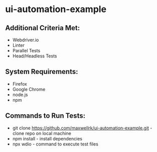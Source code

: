 # ui-automation-example

## Additional Criteria Met:
* Webdriver.io
* Linter
* Parallel Tests
* Head/Headless Tests

## System Requirements: 
* Firefox
* Google Chrome
* node.js
* npm

## Commands to Run Tests:
* git clone https://github.com/maxwellrk/ui-automation-example.git - clone repo on local machine
* npm install - install dependencies
* npx wdio - command to execute test files
